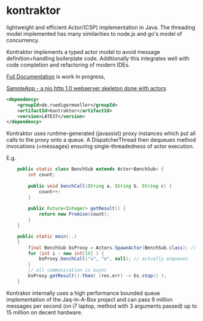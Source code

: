 kontraktor
==========

lightweight and efficient Actor/(CSP) implementation in Java. The threading model implemented has many similarities to node.js and go's model of concurrency.

Kontraktor implements a typed actor model to avoid message definition+handling boilerplate code. Additionally this integrates well
with code completion and refactoring of modern IDEs.

[Full Documentation](https://github.com/RuedigerMoeller/kontraktor/wiki/Kontraktor-documentation) is work in progress,

[SampleApp - a nio http 1.0 webserver skeleton done with actors](https://github.com/RuedigerMoeller/kontraktor-samples/tree/master/src/main/java/samples/niohttp)

```xml
<dependency>
    <groupId>de.ruedigermoeller</groupId>
    <artifactId>kontraktor</artifactId>
    <version>LATEST</version>
</dependency>
```

Kontraktor uses runtime-generated (javassist) proxy instances which put all calls to the proxy onto a queue. A DispatcherThread then dequeues method invocations (=messages) ensuring single-threadedness of actor execution.


E.g.

```java
    public static class BenchSub extends Actor<BenchSub> {
        int count;
        
        public void benchCall(String a, String b, String c) {
            count++;
        }
          
        public Future<Integer> getResult() {
            return new Promise(count);
        }
    }

    public static main(..) 
    {
        final BenchSub bsProxy = Actors.SpawnActor(BenchSub.class); // create proxy + actor instance
        for (int i : new int[10] ) {
            bsProxy.benchCall("u", "o", null); // actually enqueues
        }
        // all communication is async
        bsProxy.getResult().then( (res,err) -> bs.stop() );
    }
```

Kontrakor internally uses a high performance bounded queue implementation of the Jaq-In-A-Box project and can pass 
9 million messages per second (on i7 laptop, method with 3 arguments passed) up to 15 million on decent hardware.


